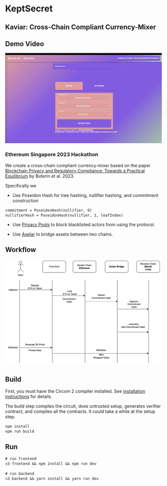 # KeptSecret

## Kaviar: Cross-Chain Compliant Currency-Mixer

## Demo Video


[![Kaviar](./video/page.png)](https://youtu.be/2emMlyGkbdo)


### Ethereum Singapore 2023 Hackathon
We create a cross-chain compliant currency-mixer based on the paper [Blockchain Privacy and Regulatory Compliance: Towards a Practical Equilibrium](https://papers.ssrn.com/sol3/papers.cfm?abstract_id=4563364) by Buterin et al. 2023.

Specifically we

- Use Poseidon Hash for tree hashing, nullifier hashing, and commitment construction

```
commitment = PoseidonHash(nullifier, 0)
nullifierHash = PoseidonHash(nullifier, 1, leafIndex)
```

- Use [Privacy Pools](https://github.com/ameensol/privacy-pools) to block blacklisted actors from using the protocol.

- Use [Axelar](https://github.com/axelarnetwork/axelar-core) to bridge assets between two chains.

## Workflow
[![Kaviar](./video/workflow.png)]()
## Build

First, you must have the Circom 2 compiler installed. See [installation
instructions](https://docs.circom.io/getting-started/installation/) for details.

The build step compiles the circuit, does untrusted setup, generates verifier contract, and compiles all the contracts. It could take a while at the setup step.

```
npm install
npm run build
```

## Run
```
# run frontend
cd frontend && npm install && npm run dev

# run backend
cd backend && yarn install && yarn run dev
```
